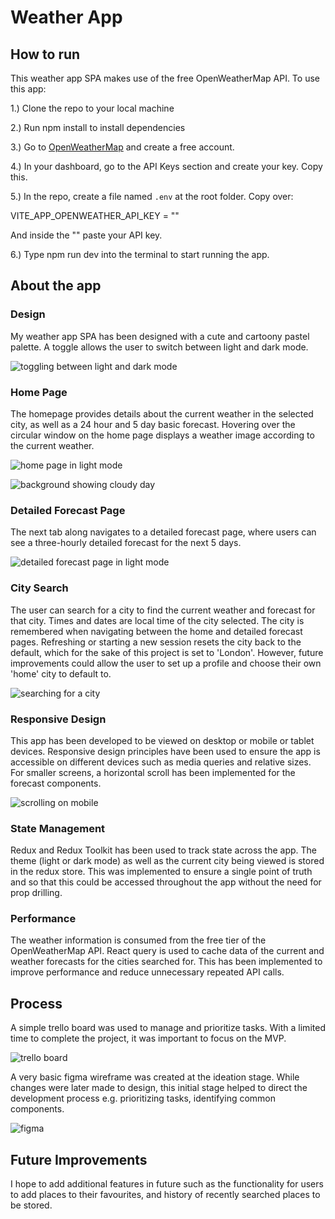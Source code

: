 # Weather App

## How to run

This weather app SPA makes use of the free OpenWeatherMap API. To use this app:

1.) Clone the repo to your local machine

2.) Run npm install to install dependencies

3.) Go to [OpenWeatherMap](https://openweathermap.org/) and create a free account.

4.) In your dashboard, go to the API Keys section and create your key. Copy this.

5.) In the repo, create a file named `.env` at the root folder. Copy over:

VITE_APP_OPENWEATHER_API_KEY = ""

And inside the "" paste your API key.

6.) Type npm run dev into the terminal to start running the app.

## About the app

### Design

My weather app SPA has been designed with a cute and cartoony pastel palette. A toggle allows the user to switch between light and dark mode.

![toggling between light and dark mode](./public/images/readme/light-dark.gif)

### Home Page

The homepage provides details about the current weather in the selected city, as well as a 24 hour and 5 day basic forecast. Hovering over the circular window on the home page displays a weather image according to the current weather.

![home page in light mode](./public/images/readme/image.png)

![background showing cloudy day](./public/images/readme/image-3.png)

### Detailed Forecast Page

The next tab along navigates to a detailed forecast page, where users can see a three-hourly detailed forecast for the next 5 days.

![detailed forecast page in light mode](./public/images/readme/image-1.png)

### City Search

The user can search for a city to find the current weather and forecast for that city. Times and dates are local time of the city selected. The city is remembered when navigating between the home and detailed forecast pages. Refreshing or starting a new session resets the city back to the default, which for the sake of this project is set to 'London'. However, future improvements could allow the user to set up a profile and choose their own 'home' city to default to.

![searching for a city](./public/images/readme/searchCity.gif)

### Responsive Design

This app has been developed to be viewed on desktop or mobile or tablet devices. Responsive design principles have been used to ensure the app is accessible on different devices such as media queries and relative sizes. For smaller screens, a horizontal scroll has been implemented for the forecast components.

![scrolling on mobile](./public/images/readme/scrollMobile.gif)

### State Management

Redux and Redux Toolkit has been used to track state across the app. The theme (light or dark mode) as well as the current city being viewed is stored in the redux store. This was implemented to ensure a single point of truth and so that this could be accessed throughout the app without the need for prop drilling.

### Performance

The weather information is consumed from the free tier of the OpenWeatherMap API. React query is used to cache data of the current and weather forecasts for the cities searched for. This has been implemented to improve performance and reduce unnecessary repeated API calls.

## Process

A simple trello board was used to manage and prioritize tasks. With a limited time to complete the project, it was important to focus on the MVP.

![trello board](./public/images/readme/image-7.png)

A very basic figma wireframe was created at the ideation stage. While changes were later made to design, this initial stage helped to direct the development process e.g. prioritizing tasks, identifying common components.

![figma](./public/images/readme/image-8.png)

## Future Improvements

I hope to add additional features in future such as the functionality for users to add places to their favourites, and history of recently searched places to be stored.
